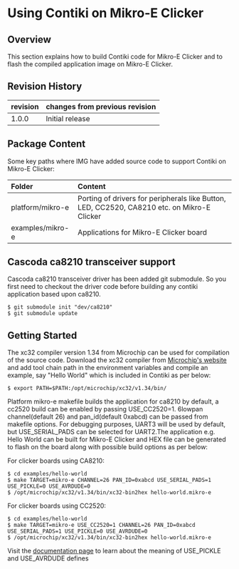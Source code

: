 # Using Contiki on Mikro-E Clicker

## Overview

This section explains how to build Contiki code for Mikro-E Clicker and to flash the compiled application image on Mikro-E Clicker.

## Revision History

| revision  | changes from previous revision |
|---------- |------------------------------- |
| 1.0.0     | Initial release                |

## Package Content

Some key paths where IMG have added source code to support Contiki on Mikro-E Clicker:

| Folder              				| Content                                              							                      |
| :----               				| :----                                                							                      |
| platform/mikro-e			      | Porting of drivers for peripherals like Button, LED, CC2520, CA8210 etc. on Mikro-E Clicker			|
| examples/mikro-e            | Applications for Mikro-E Clicker board                                                  |         

## Cascoda ca8210 transceiver support

Cascoda ca8210 transceiver driver has been added git submodule. So you first need to checkout the driver code before building any contiki application based upon ca8210.

    $ git submodule init "dev/ca8210"
    $ git submodule update

## Getting Started

The xc32 compiler version 1.34 from Microchip can be used for compilation of the source code. Download the xc32 compiler from
<a href="http://www.microchip.com/pagehandler/en_us/devtools/mplabxc/">Microchip's website</a> and add tool chain path in the
environment variables and compile an example, say "Hello World" which is included in Contiki as per below:

    $ export PATH=$PATH:/opt/microchip/xc32/v1.34/bin/

Platform mikro-e makefile builds the application for ca8210 by default, a cc2520 build can be enabled by passing USE_CC2520=1. 6lowpan channel(default 26) and pan_id(default 0xabcd) can be passed from makefile options. For debugging purposes, UART3 will be used by default, but USE_SERIAL_PADS can be selected for UART2.The application e.g. Hello World can be built for Mikro-E Clicker and HEX file can be generated to flash on the board along with possible build options as per below:

For clicker boards using CA8210:

    $ cd examples/hello-world
    $ make TARGET=mikro-e CHANNEL=26 PAN_ID=0xabcd USE_SERIAL_PADS=1 USE_PICKLE=0 USE_AVRDUDE=0
    $ /opt/microchip/xc32/v1.34/bin/xc32-bin2hex hello-world.mikro-e

For clicker boards using CC2520:

    $ cd examples/hello-world
    $ make TARGET=mikro-e USE_CC2520=1 CHANNEL=26 PAN_ID=0xabcd USE_SERIAL_PADS=1 USE_PICKLE=0 USE_AVRDUDE=0
    $ /opt/microchip/xc32/v1.34/bin/xc32-bin2hex hello-world.mikro-e

Visit the [documentation page](https://docs.creatordev.io/clicker/guides/quick-start-guide/#programming-a-6lowpan-clicker) to learn about the meaning of USE_PICKLE and USE_AVRDUDE defines
